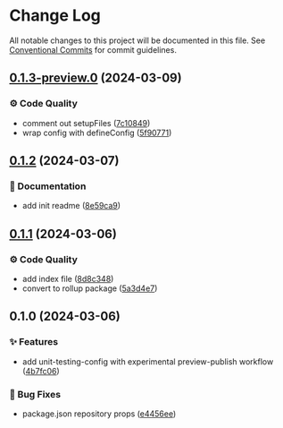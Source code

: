 # Change Log

All notable changes to this project will be documented in this file.
See [Conventional Commits](https://conventionalcommits.org) for commit guidelines.

## [0.1.3-preview.0](https://github.com/exile-watch/splinters/compare/@exile-watch/unit-testing-config@0.1.2...@exile-watch/unit-testing-config@0.1.3-preview.0) (2024-03-09)


### ⚙️ Code Quality

* comment out setupFiles ([7c10849](https://github.com/exile-watch/splinters/commit/7c108493b53e47567c8acc8de562ee05998a80e1))
* wrap config with defineConfig ([5f90771](https://github.com/exile-watch/splinters/commit/5f907718d3311dae64b47018fd1b8aca27ef2284))



## [0.1.2](https://github.com/exile-watch/splinters/compare/@exile-watch/unit-testing-config@0.1.1...@exile-watch/unit-testing-config@0.1.2) (2024-03-07)


### 📄 Documentation

* add init readme ([8e59ca9](https://github.com/exile-watch/splinters/commit/8e59ca950556cbbf600b07a2b87be24b3f1d1e9e))



## [0.1.1](https://github.com/exile-watch/splinters/compare/@exile-watch/unit-testing-config@0.1.0...@exile-watch/unit-testing-config@0.1.1) (2024-03-06)


### ⚙️ Code Quality

* add index file ([8d8c348](https://github.com/exile-watch/splinters/commit/8d8c34882502b25c3bc5ec45a2bd2034c2cf988f))
* convert to rollup package ([5a3d4e7](https://github.com/exile-watch/splinters/commit/5a3d4e7c6b8fdd9fa89509194fe40050fe628d12))



## 0.1.0 (2024-03-06)


### ✨ Features

* add unit-testing-config with experimental preview-publish workflow ([4b7fc06](https://github.com/exile-watch/splinters/commit/4b7fc06a8400fbc1eb16ec81318c86eb106d007f))


### 🐞 Bug Fixes

* package.json repository props ([e4456ee](https://github.com/exile-watch/splinters/commit/e4456ee2e161c700bb6f6b05a77c0b5ca1669ad9))
